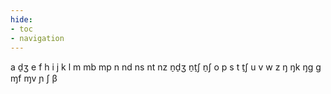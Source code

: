 ```yaml
---
hide:
- toc
- navigation
---
```

a
d̠ʒ
e
f
h
i
j
k
l
m
mb
mp
n
nd
ns
nt
nz
n̠d̠ʒ
n̠t̠ʃ
n̠ʃ
o
p
s
t
t̠ʃ
u
v
w
z
ŋ
ŋk
ŋɡ
ɡ
ɱf
ɱv
ɲ
ʃ
β
